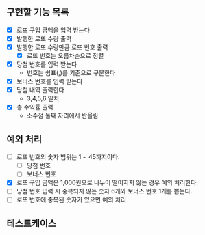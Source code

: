## 구현할 기능 목록

- [x] 로또 구입 금액을 입력 받는다
- [x] 발행한 로또 수량 출력
- [x] 발행한 로또 수량만큼 로또 번호 출력
  - [x] 로또 번호는 오름차순으로 정렬
- [x] 당첨 번호를 입력 받는다
  - 번호는 쉼표(,)를 기준으로 구분한다
- [x] 보너스 번호를 입력 받는다
- [x] 당첨 내역 출력한다
  - 3,4,5,6 일치
- [x] 총 수익률 출력
  - 소수점 둘째 자리에서 반올림

## 예외 처리

- [ ] 로또 번호의 숫자 범위는 1 ~ 45까지이다.
  - [ ] 당첨 번호
  - [ ] 보너스 번호
- [x] 로또 구입 금액은 1,000원으로 나누어 떨어지지 않는 경우 예외 처리한다.
- [ ] 당첨 번호 입력 시 중복되지 않는 숫자 6개와 보너스 번호 1개를 뽑는다.
- [ ] 로또 번호에 중복된 숫자가 있으면 예외 처리

## 테스트케이스
